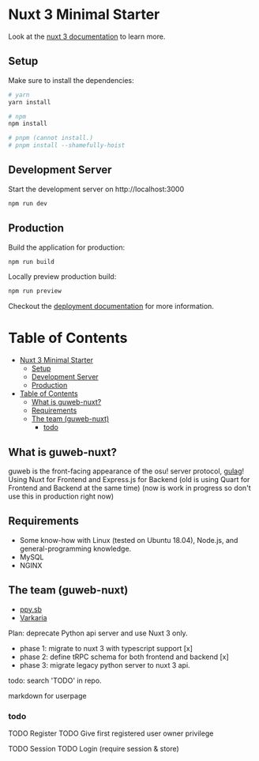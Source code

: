 # Nuxt 3 Minimal Starter

Look at the [nuxt 3 documentation](https://v3.nuxtjs.org) to learn more.

## Setup

Make sure to install the dependencies:

```bash
# yarn
yarn install

# npm
npm install

# pnpm (cannot install.)
# pnpm install --shamefully-hoist
```

## Development Server

Start the development server on http://localhost:3000

```bash
npm run dev
```

## Production

Build the application for production:

```bash
npm run build
```

Locally preview production build:

```bash
npm run preview
```

Checkout the [deployment documentation](https://v3.nuxtjs.org/guide/deploy/presets) for more information.

Table of Contents
==================
- [Nuxt 3 Minimal Starter](#nuxt-3-minimal-starter)
  - [Setup](#setup)
  - [Development Server](#development-server)
  - [Production](#production)
- [Table of Contents](#table-of-contents)
  - [What is guweb-nuxt?](#what-is-guweb-nuxt)
  - [Requirements](#requirements)
  - [The team (guweb-nuxt)](#the-team-guweb-nuxt)
    - [todo](#todo)

What is guweb-nuxt?
------

guweb is the front-facing appearance of the osu! server protocol, [gulag](https://github.com/cmyui/gulag)!
Using Nuxt for Frontend and Express.js for Backend (old is using Quart for Frontend and Backend at the same time)
(now is work in progress so don't use this in production right now)

Requirements
------

- Some know-how with Linux (tested on Ubuntu 18.04), Node.js, and general-programming knowledge.
- MySQL
- NGINX

The team (guweb-nuxt)
------

- [ppy.sb](https://github.com/ppy-sb)
- [Varkaria](https://github.com/Varkaria)

Plan: deprecate Python api server and use Nuxt 3 only.

- phase 1: migrate to nuxt 3 with typescript support [x]
- phase 2: define tRPC schema for both frontend and backend [x]
- phase 3: migrate legacy python server to nuxt 3 api.

todo: search 'TODO' in repo.

markdown for userpage

### todo

TODO Register
TODO Give first registered user owner privilege

TODO Session
TODO Login (require session & store)

